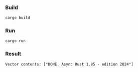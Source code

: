 ### Build

```bash
cargo build
```

### Run

```bash
cargo run
```

### Result

```
Vector contents: ["DONE. Async Rust 1.85 - edition 2024"]
```